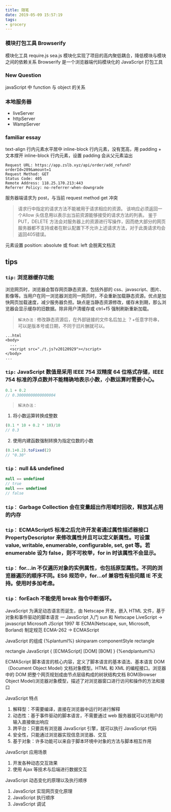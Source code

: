 ```yaml
---
title: 随笔
date: 2019-05-09 15:57:19
tags:
- grocery
---
```


### 模块打包工具 Browserify
模块化工具 require.js sea.js
模块化实现了项目的高内聚低耦合，降低模块与模块之间的依赖关系
Browserify 是一个浏览器端代码模块化的 JavaScript 打包工具
### New Question
javaScript 中 function 与 object 的关系

### 本地服务器
- liveServer
- httpServer
- WampServer

### familiar essay
text-align 行内元素水平居中
inline-block 行内元素，没有宽高，用 padding + 文本撑开
inline-block 行内元素，设置 padding 会从父元素溢出

```
Request URL: https://app.zslb.xyz/api/order/add_refund?orderId=289&amount=1
Request Method: GET
Status Code: 405
Remote Address: 118.25.170.213:443
Referrer Policy: no-referrer-when-downgrade
```
服务器端请求为 post，与当前 request method get 冲突

> 请求行中指定的请求方法不能被用于请求相应的资源。
  该响应必须返回一个Allow 头信息用以表示出当前资源能够接受的请求方法的列表。
  鉴于 PUT，DELETE 方法会对服务器上的资源进行写操作，因而绝大部分的网页服务器都不支持或者在默认配置下不允许上述请求方法，对于此类请求均会返回405错误。

元素设置 position: absolute 或 float: left 会脱离文档流

## tips
### `tip:` 浏览器缓存功能
浏览网页时，浏览器会暂存网页静态资源，包括外部的 css、javascript、图片、影像等。当用户在同一浏览器浏览同一网页时，不会重新加载静态资源。优点是加快网页加载速度，减少服务器负担。缺点是当静态资源修改，缓存未到期，那么浏览器会显示缓存的旧数据。除非用户清缓存或 ctrl+f5 强制刷新重新加载。
> `解决办法：`修改静态资源后，在外部链接的文件名后加上 ？+任意字符串，可以是版本号或日期，不同于旧片酬就可以。
```
...html
<body>
  ...
  <script src="./t.js?v20120929"></script>
</body>
...
```

### `tip:` JavaScript 数值是采用 IEEE 754 双精度 64 位格式存储，IEEE 754 标准的浮点数并不能精确地表示小数，小数运算时需要小心。
```javascript
0.1 + 0.2
// 0.30000000000000004
```

> `解决办法：`
1.  将小数运算转换成整数
```javascript
(0.1 * 10 + 0.2 * 10)/10
// 0.3
```
2.  使用内建函数强制转换为指定位数的小数
```javascript
(0.1+0.2).toFixed(2)
// "0.30"
```

### `tip：` null && undefined
```javascript
null == undefined
// true
null === undefined
// false
```

### `tip：` Garbage Collection 会在变量超出作用域时回收，释放其占用的内存

### `tip：` ECMAScript5 标准之后允许开发者通过属性描述器接口 PropertyDescriptor 来修改属性并且可以定义新属性。可设置 value, writable, enumerable, configurable, set, get 等。若 enumerable 设为 false，则不可枚举，for in 时该属性不会显示。

### `tip：` for...in 不仅遍历对象的实例属性，也包括原型属性。不同的浏览器遍历的顺序不同。ES6 规范中，for...of 兼容性有些问题 IE 不支持。使用时多加考虑。

### `tip：` forEach 不能使用 break 指令中断循环。

JavaScript 为满足动态语言而诞生，由 Netscape 开发，嵌入 HTML 文件，基于对象和事件驱动的脚本语言
一 JavaScript 入门
sun 和 Netscape LiveScript -> javascript
Microsoft JScript
1997 年 ECMA(Netscape, sun, Microsoft, Borland) 制定规范 ECMA-262 -> ECMAScript

JavaScript 的组成
{%plantuml%}
skinparam componentStyle rectangle

rectangle JavaScript {
  [ECMAScript]
  [DOM]
  [BOM]
}
{%endplantuml%}

ECMAScript 脚本语言的核心内容，定义了脚本语言的基本语法、基本语言
DOM（Document Object Model) 文档对象模型。HTML 和 XML 的编程接口。浏览器中的 DOM 把整个网页规划成由节点层级构成的树状结构文档
BOM(Browser Object Model)浏览器对象模型，描述了对浏览器窗口进行访问和操作的方法和接口

JavaScript 特点
1. 解释型：不需要编译，直接在浏览器中运行时进行解释
2. 动态性：基于事件驱动的脚本语言，不需要通过 web 服务器就可以对用户的输入直接做出响应
3. 跨平台：只要具有浏览器 JavaScript 引擎，就可以执行 JavaScript 代码
4. 安全性，只能通过浏览器实现信息浏览器、交互
5. 基于对象：许多功能可以来自于脚本环境中对象的方法与脚本相互作用

JavaScript 应用场景
1.  开发各种动态交互效果
2.  使用 Ajax 等技术与后端进行数据交互

JavaScript 动态变化的原理以及执行顺序
1. JavaScript 实现网页变化原理
2. JavaScript 执行顺序
3. JavaScript 调试

